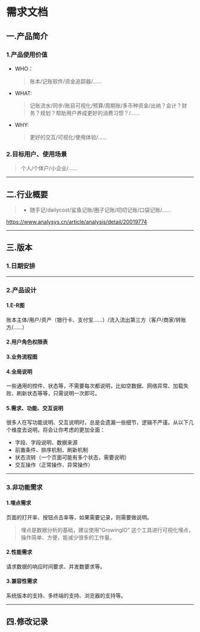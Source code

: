 # 需求文档
## 一.产品简介

### 1.产品使用价值
+ WHO：
  >账本/记账软件/资金追踪器/……
+ WHAT:
  >记账流水/同步/账目可视化/预算/周期账/多币种资金/出纳？会计？财务？规划？帮助用户养成更好的消费习惯？/……
+ WHY:
  >更好的交互/可视化/使用体验/……
### 2.目标用户、使用场景
  > 个人/个体户/小企业/……
---
## 二.行业概要
>+ 随手记/dailycost/鲨鱼记账/圈子记账/叨叨记账/口袋记账/……

https://www.analysys.cn/article/analysis/detail/20019774

---
## 三.版本
### 1.日期安排
---
### 2.产品设计
#### 1.E-R图
账本主体/用户/资产（银行卡、支付宝……）/流入流出第三方（客户/商家/转账方/……）
#### 2.用户角色权限表
#### 3.业务流程图
#### 4.全局说明
一些通用的控件、状态等，不需要每次都说明，比如空数据、网络异常、加载失败、刷新状态等等，只需说明一次即可。
#### 5.需求、功能、交互说明
很多人在写功能说明、交互说明时，总是会遗漏一些细节，逻辑不严谨。从以下几个维度去说明，将会让你考虑的更加全面：

+ 字段、字段说明、数据来源
+ 前置条件、排序机制、刷新机制
+ 状态流转（一个页面可能有多个状态，需要说明）
+ 交互操作（正常操作、异常操作）

---
### 3.非功能需求
#### 1.埋点需求
页面的打开率、按钮点击率等，如果需要记录，则需要做说明。
>埋点是数据分析的基础，建议使用“GrowingIO” 这个工具进行可视化埋点，操作简单、方便，能减少很多的工作量。
#### 2.性能需求

请求数据的响应时间要求、并发数要求等。


#### 3.兼容性需求

系统版本的支持、多终端的支持、浏览器的支持等。

---
## 四.修改记录